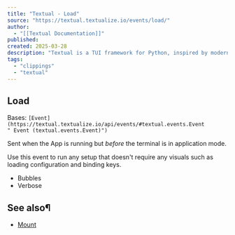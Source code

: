 ```yaml
---
title: "Textual - Load"
source: "https://textual.textualize.io/events/load/"
author:
  - "[[Textual Documentation]]"
published:
created: 2025-03-28
description: "Textual is a TUI framework for Python, inspired by modern web development."
tags:
  - "clippings"
  - "textual"
---
```

## Load

Bases: `[Event](https://textual.textualize.io/api/events/#textual.events.Event " Event (textual.events.Event)")`

Sent when the App is running but *before* the terminal is in application mode.

Use this event to run any setup that doesn't require any visuals such as loading configuration and binding keys.

- Bubbles
- Verbose

## See also¶

- [Mount](https://textual.textualize.io/events/mount/)